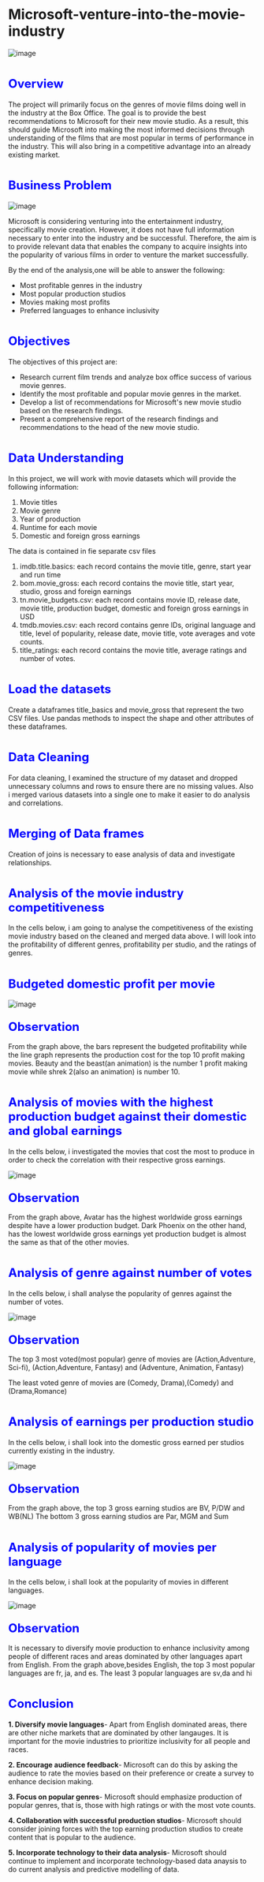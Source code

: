 # Microsoft-venture-into-the-movie-industry

![image](https://github.com/EvangelineNgunjiri/Microsoft-venture-into-the-movie-industry/assets/133154189/07fc052e-d8a3-48c4-bcf9-64d525462c50)

# <span style="color: blue; font-size: 24px;">Overview</span>

The project will primarily focus on the genres of movie films doing well in the industry at the Box Office. The goal is to provide the best recommendations to Microsoft for their new movie studio. As a result, this should guide Microsoft into making the most informed decisions through understanding of the films that are most popular in terms of performance in the industry. This will also bring in a competitive advantage into an already existing market.

# <span style="color: blue; font-size: 24px;">Business Problem</span>
![image](https://github.com/EvangelineNgunjiri/Microsoft-venture-into-the-movie-industry/assets/133154189/306f3986-dbd3-43bd-8840-2fdc4d605788)

Microsoft is considering venturing into the entertainment industry, specifically movie creation. However, it does not have full information necessary to enter into the industry and be successful. Therefore, the aim is to provide relevant data that enables the company to acquire insights into the popularity of various films in order to venture the market successfully.

By the end of the analysis,one will be able to answer the following:
- Most profitable genres in the industry
- Most popular production studios
- Movies making most profits
- Preferred languages to enhance inclusivity

# <span style="color: blue; font-size: 24px;">Objectives</span>

The objectives of this project are:
- Research current film trends and analyze box office success of various movie genres.
- Identify the most profitable and popular movie genres in the market.
- Develop a list of recommendations for Microsoft's new movie studio based on the research findings.
- Present a comprehensive report of the research findings and recommendations to the head of the new movie studio.

# <span style="color: blue; font-size: 24px;">Data Understanding</span>

In this project, we will work with movie datasets which will provide the following information:
1. Movie titles
2. Movie genre
3. Year of production
4. Runtime for each movie
5. Domestic and foreign gross earnings

The data is contained in fie separate csv files
1. imdb.title.basics: each record contains the movie title, genre, start year and run time
2. bom.movie_gross: each record contains the movie title, start year, studio, gross and foreign earnings
3. tn.movie_budgets.csv: each record contains movie ID, release date, movie title, production budget, domestic and foreign gross earnings in USD
4. tmdb.movies.csv: each record contains genre IDs, original language and title, level of popularity, release date, movie title, vote averages and vote counts.
5. title_ratings: each record contains the movie title, average ratings and number of votes.

# <span style="color: blue; font-size: 24px;">Load the datasets</span>

Create a dataframes title_basics and movie_gross that represent the two CSV files. Use pandas methods to inspect the shape and other attributes of these dataframes.

# <span style="color: blue; font-size: 24px;">Data Cleaning</span>

For data cleaning, I examined the structure of my dataset and dropped unnecessary columns and rows to ensure there are no missing values. Also i merged various datasets into a single one to make it easier to do analysis and correlations.

# <span style="color: blue; font-size: 24px;">Merging of Data frames</span>

Creation of joins is necessary to ease analysis of data and investigate relationships.

# <span style="color: blue; font-size: 24px;">Analysis of the movie industry competitiveness</span>

In the cells below, i am going to analyse the competitiveness of the existing movie industry based on the cleaned and merged data above. I will look into the profitability of different genres, profitability per studio, and the ratings of genres.

# <span style="color: blue; font-size: 24px;">Budgeted domestic profit per movie</span>

![image](https://github.com/EvangelineNgunjiri/Microsoft-venture-into-the-movie-industry/assets/133154189/5b355e0c-12ee-4657-a5f0-a486347f2e0b)

### <span style="color: blue; font-size: 24px;">Observation</span>

From the graph above, the bars represent the budgeted profitability while the line graph represents the production cost for the top 10 profit making movies. 
Beauty and the beast(an animation) is the number 1 profit making movie while shrek 2(also an animation) is number 10.

# <span style="color: blue; font-size: 24px;">Analysis of movies with the highest production budget against their domestic and global earnings</span>

In the cells below, i investigated the movies that cost the most to produce in order to check the correlation with their respective gross earnings.

![image](https://github.com/EvangelineNgunjiri/Microsoft-venture-into-the-movie-industry/assets/133154189/9fae2dbf-a0d7-4642-9e05-17b927b2d275)

### <span style="color: blue; font-size: 24px;">Observation</span>
 From the graph above, Avatar has the highest worldwide gross earnings despite have a lower production budget.
 Dark Phoenix on the other hand, has the lowest worldwide gross earnings yet production budget is almost the same as that of the other movies. 

 # <span style="color: blue; font-size: 24px;">Analysis of genre against number of votes</span>

In the cells below, i shall analyse the popularity of genres against the number of votes.

![image](https://github.com/EvangelineNgunjiri/Microsoft-venture-into-the-movie-industry/assets/133154189/77489cf9-b4c9-4073-85b9-3cc96661a678)

### <span style="color: blue; font-size: 24px;">Observation</span>

The top 3 most voted(most popular) genre of movies are (Action,Adventure, Sci-fi), (Action,Adventure, Fantasy) and (Adventure, Animation, Fantasy)

The least voted genre of movies are (Comedy, Drama),(Comedy) and (Drama,Romance)

# <span style="color: blue; font-size: 24px;">Analysis of earnings per production studio</span>

In the cells below, i shall look into the domestic gross earned per studios currently existing in the industry.

![image](https://github.com/EvangelineNgunjiri/Microsoft-venture-into-the-movie-industry/assets/133154189/315ea010-e2a1-486b-a9c8-4bbfd3ffa23f)

### <span style="color: blue; font-size: 24px;">Observation</span>

From the graph above, the top 3 gross earning studios are BV, P/DW and WB(NL)
The bottom 3 gross earning studios are Par, MGM and Sum

# <span style="color: blue; font-size: 24px;">Analysis of popularity of movies per language</span>

In the cells below, i shall look at the popularity of movies in different languages.

![image](https://github.com/EvangelineNgunjiri/Microsoft-venture-into-the-movie-industry/assets/133154189/e4de7a90-a325-4d3e-9a4a-6694ee4d9a4d)

### <span style="color: blue; font-size: 24px;">Observation</span>

It is necessary to diversify movie production to enhance inclusivity among people of different races and areas dominated by other languages apart from English. 
From the graph above,besides English, the top 3 most popular languages are fr, ja, and es.
The least 3 popular languages are sv,da and hi

# <span style="color: blue; font-size: 24px;">Conclusion</span>

**1. Diversify movie languages**- Apart from English dominated areas, there are other niche markets that are dominated by other langauges. It is important for the movie industries to prioritize inclusivity for all people and races.

**2. Encourage audience feedback**- Microsoft can do this by asking the audience to rate the movies based on their preference or create a survey to enhance decision making.

**3. Focus on popular genres**- Microsoft should emphasize production of popular genres, that is, those with high ratings or with the most vote counts.

**4. Collaboration with successful production studios**- Microsoft should consider joining forces with the top earning production studios to create content that is popular to the audience.

**5. Incorporate technology to their data analysis**- Microsoft should continue to implement and incorporate technology-based data anaysis to do current analysis and predictive modelling of data.




